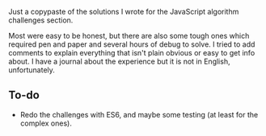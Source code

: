 Just a copypaste of the solutions I wrote for the JavaScript algorithm challenges section.

Most were easy to be honest, but there are also some tough ones which required pen and paper and several hours of debug to solve.
I tried to add comments to explain everything that isn't plain obvious or easy to get info about.
I have a journal about the experience but it is not in English, unfortunately.

## To-do

- Redo the challenges with ES6, and maybe some testing (at least for the complex ones).
